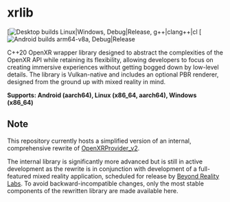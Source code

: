 # xrlib
[![Desktop builds [ Linux|Windows, Debug|Release, g++|clang++|cl ](https://github.com/1runeberg/xrlib/actions/workflows/desktop_builds.yml/badge.svg)](https://github.com/1runeberg/xrlib/actions/workflows/desktop_builds.yml) [![Android builds [ arm64-v8a, Debug|Release ](https://github.com/1runeberg/xrlib/actions/workflows/android_builds.yml/badge.svg)](https://github.com/1runeberg/xrlib/actions/workflows/android_builds.yml)

 C++20 OpenXR wrapper library designed to abstract the complexities of the OpenXR API while retaining its flexibility, allowing developers to focus on creating immersive experiences without getting bogged down by low-level details. The library is Vulkan-native and includes an optional PBR renderer, designed from the ground up with mixed reality in mind.

 **Supports: Android (aarch64), Linux (x86_64, aarch64), Windows (x86_64)**

 ## Note
 This repository currently hosts a simplified version of an internal, comprehensive rewrite of [OpenXRProvider_v2](https://github.com/1runeberg/OpenXRProvider_v2).

The internal library is significantly more advanced but is still in active development as the rewrite is in conjunction with development of a full-featured mixed reality application, scheduled for release by [Beyond Reality Labs](https://beyondreality.io). To avoid backward-incompatible changes, only the most stable components of the rewritten library are made available here.
